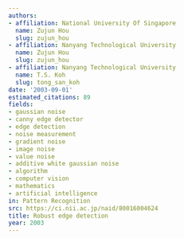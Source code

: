 ```yaml
---
authors:
- affiliation: National University Of Singapore
  name: Zujun Hou
  slug: zujun_hou
- affiliation: Nanyang Technological University
  name: Zujun Hou
  slug: zujun_hou
- affiliation: Nanyang Technological University
  name: T.S. Koh
  slug: tong_san_koh
date: '2003-09-01'
estimated_citations: 89
fields:
- gaussian noise
- canny edge detector
- edge detection
- noise measurement
- gradient noise
- image noise
- value noise
- additive white gaussian noise
- algorithm
- computer vision
- mathematics
- artificial intelligence
in: Pattern Recognition
src: https://ci.nii.ac.jp/naid/80016004624
title: Robust edge detection
year: 2003
---
```

